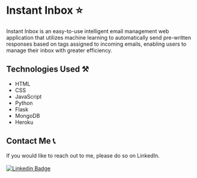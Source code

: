 # Instant Inbox ⭐

Instant Inbox is an easy-to-use intelligent email management web application that utilizes machine learning to automatically send pre-written responses based on tags assigned to incoming emails, enabling users to manage their inbox with greater efficiency.

## Technologies Used ⚒️

-   HTML
-   CSS
-   JavaScript
-   Python
-   Flask
-   MongoDB
- Heroku

## Contact Me 📞

If you would like to reach out to me, please do so on LinkedIn.
<br>
<br>
[![Linkedin Badge](https://img.shields.io/badge/LinkedIn-0077B5?style=for-the-badge&logo=linkedin&logoColor=white)](https://www.linkedin.com/in/anirudh-vadlamani/)
